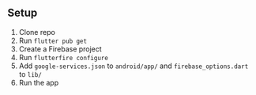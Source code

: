 ## Setup

1. Clone repo
2. Run `flutter pub get`
3. Create a Firebase project
4. Run `flutterfire configure`
5. Add `google-services.json` to `android/app/` and `firebase_options.dart` to `lib/`
6. Run the app

